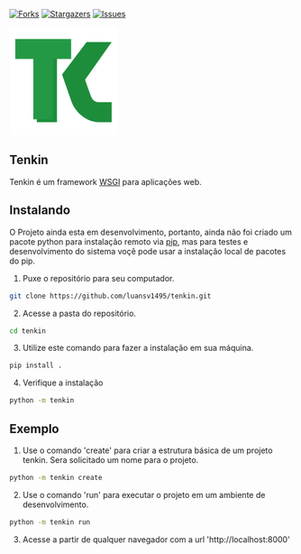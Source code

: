 [![Forks][forks-shield]][forks-url]
[![Stargazers][stars-shield]][stars-url]
[![Issues][issues-shield]][issues-url]

![Tenkin logo](tenkin/static/assets/logo192.png?raw=true "Tenkin")

## Tenkin

Tenkin é um framework [WSGI] para aplicações web.

## Instalando

O Projeto ainda esta em desenvolvimento, portanto, ainda não foi criado um pacote python para instalação remoto via [pip], mas para testes e desenvolvimento do sistema voçê pode
usar a instalação local de pacotes do pip.

1. Puxe o repositório para seu computador.

```sh
git clone https://github.com/luansv1495/tenkin.git
```

2. Acesse a pasta do repositório.

```sh
cd tenkin
```

3. Utilize este comando para fazer a instalação em sua máquina.

```sh
pip install .
```

4. Verifique a instalação

```sh
python -m tenkin
```

## Exemplo

1. Use o comando 'create' para criar a estrutura básica de um projeto tenkin. Sera solicitado um nome para o projeto.

```sh
python -m tenkin create
```

2. Use o comando 'run' para executar o projeto em um ambiente de desenvolvimento.

```sh
python -m tenkin run
```

3. Acesse a partir de qualquer navegador com a url 'http://localhost:8000'

[WSGI]: https://wsgi.readthedocs.io
[pip]: https://pip.pypa.io/en/stable/quickstart/

[forks-shield]: https://img.shields.io/github/forks/luansv1495/tenkin?style=for-the-badge
[forks-url]: https://github.com/luansv1495/tenkin/network/members
[stars-shield]: https://img.shields.io/github/stars/luansv1495/tenkin?style=for-the-badge
[stars-url]: https://github.com/luansv1495/tenkin/stargazers
[issues-shield]: https://img.shields.io/github/issues/luansv1495/tenkin?style=for-the-badge
[issues-url]: https://github.com/luansv1495/tenkin/issues
